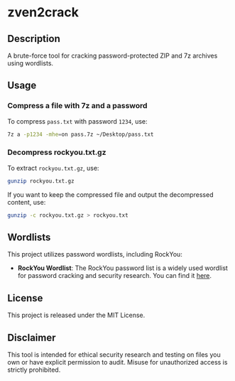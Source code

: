 # zven2crack

## Description
A brute-force tool for cracking password-protected ZIP and 7z archives using wordlists.

## Usage
### Compress a file with 7z and a password
To compress `pass.txt` with password `1234`, use:
```bash
7z a -p1234 -mhe=on pass.7z ~/Desktop/pass.txt
```

### Decompress rockyou.txt.gz
To extract `rockyou.txt.gz`, use:
```bash
gunzip rockyou.txt.gz
```
If you want to keep the compressed file and output the decompressed content, use:
```bash
gunzip -c rockyou.txt.gz > rockyou.txt
```

## Wordlists
This project utilizes password wordlists, including RockYou:

- **RockYou Wordlist**: The RockYou password list is a widely used wordlist for password cracking and security research. You can find it [here](https://github.com/praetorian-inc/Hob0Rules/blob/master/wordlists/rockyou.txt.gz).

## License
This project is released under the MIT License.

## Disclaimer
This tool is intended for ethical security research and testing on files you own or have explicit permission to audit. Misuse for unauthorized access is strictly prohibited.

